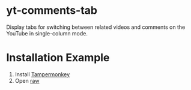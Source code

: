 # yt-comments-tab
Display tabs for switching between related videos and comments on the YouTube in single-column mode.

# Installation Example
1. Install [Tampermonkey](https://chrome.google.com/webstore/detail/tampermonkey/dhdgffkkebhmkfjojejmpbldmpobfkfo)
1. Open [raw](https://github.com/kairi003/yt-comments-tab/raw/master/userscript/yt-comments-tab.user.js)
